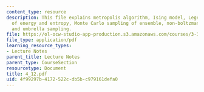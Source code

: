 ```yaml
---
content_type: resource
description: This file explains metropolis algorithm, Ising model, Legendre transform
  of energy and entropy, Monte Carlo sampling of ensemble, non-boltzmann sampling
  and umbrella sampling.
file: https://ol-ocw-studio-app-production.s3.amazonaws.com/courses/3-320-atomistic-computer-modeling-of-materials-sma-5107-spring-2005/4f99297b4172522cdb5bc979161defa0_4_12.pdf
file_type: application/pdf
learning_resource_types:
- Lecture Notes
parent_title: Lecture Notes
parent_type: CourseSection
resourcetype: Document
title: 4_12.pdf
uid: 4f99297b-4172-522c-db5b-c979161defa0
---
```

